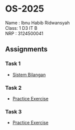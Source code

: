 # OS-2025
Name : Ibnu Habib Ridwansyah <br>
Class: 1 D3 IT B <br>
NRP  : 3124500041 <br>


## Assignments
### Task 1
- [Sistem Bilangan](https://github.com/ibnuhabibr/SisOp-2025/blob/main/3124500041_Ibnu%20Habib%20Ridwansyah_SisOp-2025_Week%201.md)
### Task 2
- [Practice Exercise](https://github.com/ibnuhabibr/SisOp-2025/blob/main/3124500041_Ibnu%20Habib%20Ridwansyah_SisOp-2025_Week%202.md)
### Task 3
- [Practice Exercise](https://github.com/ibnuhabibr/SisOp-2025/blob/main/Flowchart%20OS.md)
